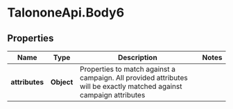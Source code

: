 # TalononeApi.Body6

## Properties
Name | Type | Description | Notes
------------ | ------------- | ------------- | -------------
**attributes** | **Object** | Properties to match against a campaign. All provided attributes will be exactly matched against campaign attributes | 


